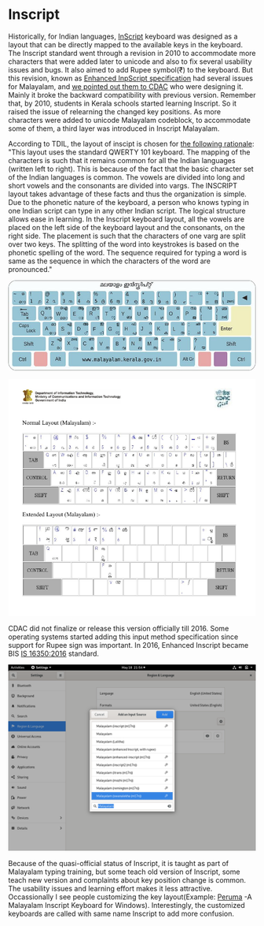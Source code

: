 # Inscript

Historically, for Indian languages, [InScript](https://en.wikipedia.org/wiki/InScript_keyboard) keyboard was designed as a layout that can be directly mapped to the available keys in the keyboard. The Inscript standard went through a revision in 2010 to accommodate more characters that were added later to unicode and also to fix several usability issues and bugs. It also aimed to add Rupee symbol\(₹\) to the keyboard. But this revision, known as [Enhanced InpScript specification](http://malayalam.kerala.gov.in/images/8/80/Qwerty_enhancedinscriptkeyboardlayout.pdf) had several issues for Malayalam, and [we pointed out them to CDAC](https://wiki.smc.org.in/CDAC-Inscript-Critique) who were designing it. Mainly it broke the backward compatibility with previous version. Remember that, by 2010, students in Kerala schools started learning Inscript. So it raised the issue of relearning the changed key positions. As more characters were added to unicode Malayalam codeblock, to accommodate some of them, a third layer was introduced in Inscript Malayalam.

According to TDIL, the layout of inscipt is chosen for [the following rationale](http://www.tdil-dc.in/index.php?option=com_vertical&parentid=12&lang=en): "This layout uses the standard QWERTY 101 keyboard. The mapping of the characters is such that it remains common for all the Indian languages \(written left to right\). This is because of the fact that the basic character set of the Indian languages is common. The vowels are divided into long and short vowels and the consonants are divided into vargs. The INSCRIPT layout takes advantage of these facts and thus the organization is simple. Due to the phonetic nature of the keyboard, a person who knows typing in one Indian script can type in any other Indian script. The logical structure allows ease in learning. In the Inscript keyboard layout, all the vowels are placed on the left side of the keyboard layout and the consonants, on the right side. The placement is such that the characters of one varg are split over two keys. The splitting of the word into keystrokes is based on the phonetic spelling of the word. The sequence required for typing a word is same as the sequence in which the characters of the word are pronounced."

![ Malayalam Inscript old version layout](../../.gitbook/assets/image%20%281%29.png)

![ Malayalam Inscript enhanced layout with 3 layers](../../.gitbook/assets/image%20%289%29.png)

CDAC did not finalize or release this version officially till 2016. Some operating systems started adding this input method specification since support for Rupee sign was important. In 2016, Enhanced Inscript became BIS [IS 16350:2016](https://www.services.bis.gov.in:8071/php/BIS_2.0/bisconnect/standard_review/Standard_review/Isdetails?ID=MjIxOTY%3D) standard.

![ Input method selection screen in Ubuntu.](../../.gitbook/assets/image%20%283%29.png)

Because of the quasi-official status of Inscript, it is taught as part of Malayalam typing training, but some teach old version of Inscript, some teach new version and complaints about key position change is common. The usability issues and learning effort makes it less attractive. Occassionally I see people customizing the key layout\(Example: [Peruma](https://sourceforge.net/projects/peruma/) -A Malayalam Inscript Keyboard for Windows\). Interestingly, the customized keyboards are called with same name Inscript to add more confusion.


